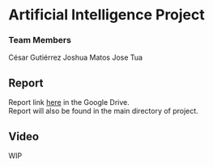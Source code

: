 # Artificial Intelligence Project  

### Team Members
César Gutiérrez
Joshua Matos
Jose Tua

## Report  
Report link [here](https://drive.google.com/file/d/1e23F9C0dDvs3-nKbAc9tvfxAghIJAGy3/view?usp=sharing) in the Google Drive.  
Report will also be found in the main directory of project.  

## Video  
WIP  

